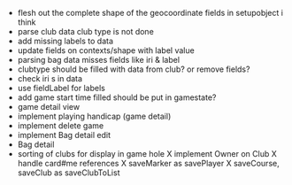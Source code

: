 - flesh out the complete shape of the geocoordinate fields in setupobject i think
- parse club data club type is not done
- add missing labels to data
- update fields on contexts/shape with  label value
- parsing bag data misses fields like iri & label
- clubtype should be filled with data from club? or remove fields? 
- check iri s in data
- use fieldLabel for labels
- add game start time filled should be put in gamestate?  
- game detail view
- implement playing handicap (game detail)
- implement delete game
- implement Bag detail edit
- Bag detail
- sorting of clubs for display in game hole
X implement Owner on Club
X handle card#me references
X saveMarker as savePlayer
X saveCourse, saveClub as saveClubToList
